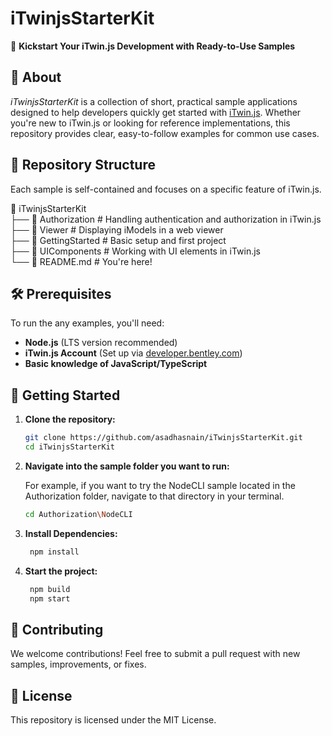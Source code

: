 # iTwinjsStarterKit

🚀 **Kickstart Your iTwin.js Development with Ready-to-Use Samples**  

## 📌 About  

*iTwinjsStarterKit* is a collection of short, practical sample applications designed to help developers quickly get started with [iTwin.js](https://www.itwinjs.org/). Whether you're new to iTwin.js or looking for reference implementations, this repository provides clear, easy-to-follow examples for common use cases.  

## 📂 Repository Structure  

Each sample is self-contained and focuses on a specific feature of iTwin.js.  

  📁 iTwinjsStarterKit  
   ├── 📂 Authorization # Handling authentication and authorization in iTwin.js  
   ├── 📂 Viewer # Displaying iModels in a web viewer  
   ├── 📂 GettingStarted # Basic setup and first project  
   ├── 📂 UIComponents # Working with UI elements in iTwin.js  
   └── 📄 README.md # You're here!  

## 🛠 Prerequisites  

To run the any examples, you'll need:  

- **Node.js** (LTS version recommended)  
- **iTwin.js Account** (Set up via [developer.bentley.com](https://developer.bentley.com/))  
- **Basic knowledge of JavaScript/TypeScript**  

## 🚀 Getting Started  

1. **Clone the repository:**  

   ```sh
   git clone https://github.com/asadhasnain/iTwinjsStarterKit.git
   cd iTwinjsStarterKit
   ```

2. **Navigate into the sample folder you want to run:**

   For example, if you want to try the NodeCLI sample located in the Authorization folder, navigate to that directory in your terminal.

   ```sh
   cd Authorization\NodeCLI
   ```

3. **Install Dependencies:**

   ```sh
    npm install
   ```

4. **Start the project:**

   ```sh  
    npm build
    npm start
   ```

## 🤝 Contributing

We welcome contributions! Feel free to submit a pull request with new samples, improvements, or fixes.

## 📜 License

This repository is licensed under the MIT License.
